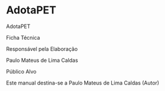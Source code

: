 # AdotaPET
AdotaPET

Ficha Técnica

Responsável pela Elaboração

Paulo Mateus de Lima Caldas

Público Alvo

Este manual destina-se a Paulo Mateus de Lima Caldas (Autor) 
